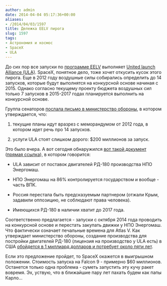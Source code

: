 ```yaml
---
author: admin
date: 2014-04-04 05:17:36+00:00
aliases:
- /2014/04/03/1597
title: Дележка EELV пирога
slug: 1597
tags:
- Астрономия и космос
- SpaceX
- ULA
---
```


До сих пор все запуски по [программе EELV](http://en.wikipedia.org/wiki/Evolved_Expendable_Launch_Vehicle) выполняет [United launch Alliance (ULA)](http://www.ulalaunch.com/site/default.shtml). SpaceX, понятное дело, тоже хочет откусить кусок этого пирога. Еще в 2012 году воздушные силы собирались определить до 14 запусков, которые будут выполнятся на конкурсной основе начиная с 2015. Однако согласно текущему проекту бюджета воздушных сил только 7 запусков в 2015-2017 годах планируется выполнить на конкурсной основе.

<!--more-->

Группа сенаторов [послала письмо в министерство обороны](http://www.feinstein.senate.gov/public/index.cfm/press-releases?ID=9e2e8ba6-b6a9-4d3a-9a45-b2199b84e22b), в котором утверждается, что:

  1. текущие планы идут вразрез с меморандумом от 2012 года, в котором идет речь про 14 запусков.

  2. услуги ULA стоят слишком дорого: $200 миллионов за запуск.

Это было вчера. А вот сегодня обнаружился [вот такой документ](http://www.americaspace.com/?p=56744) ([прямая ссылка](http://americaspace.com/internal_docs/spacex_docs/responsible_sourcing_of_rocket_engines.pdf)), в котором говорится:

  * ULA зависит от поставок двигателей РД-180 производства НПО Энергомаш.

  * НПО Энергомаш на 86% контролируется государством и вообще - часть ВПК.

  * Россия перестала быть предсказуемым партнером (отжали Крым, задавили оппозицию, не соблюдают права человека).

  * Имеющихся РД-180 в наличии хватит до 2017 года.

Соответственно предлагается - запуски с октября 2014 года проводить на конкурсной основе и перестать закупать движки у НПО Энергомаш. Что фактически означает печальные времена для Atlas V. Как утверждает министерство обороны, создание производства для постройки двигателей РД-180 (лицензия на производство у ULA есть) в США [обойдется в 1 миллиард долларов и потребует около пяти лет](http://www.aviationweek.com/Article.aspx?id=/article-xml/AW_03_24_2014_p28-673866.xml).

Если это предложение пройдет, то SpaceX окажется в выигрышном положении. Стоимость запуска на Falcon 9 - примерно $60 миллионов. Останется только одна проблема - суметь запустить эту кучу ракет вовремя. Эх, уствую, что в ближайшие пару лет пахать будем как папы Карло...
